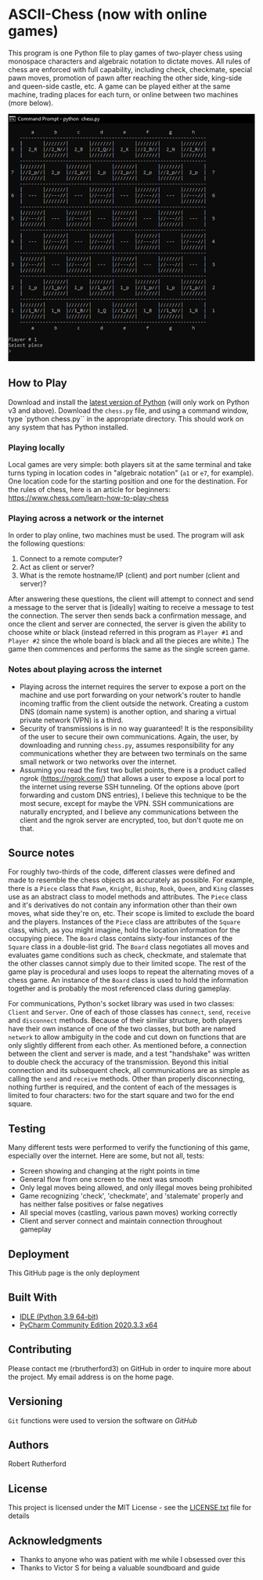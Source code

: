# ASCII-Chess (now with online games)

This program is one Python file to play games of two-player chess using monospace characters and algebraic notation to dictate moves.  All rules of chess are enforced with full capability, including check, checkmate, special pawn moves, promotion of pawn after reaching the other side, king-side and queen-side castle, etc.  A game can be played either at the same machine, trading places for each turn, or online between two machines (more below).

![Program Startup](screenshot.png)

## How to Play

Download and install the [latest version of Python](https://www.python.org/downloads/) (will only work on Python v3 and above).  Download the `chess.py` file, and using a command window, type `python chess.py`` in the appropriate directory.  This should work on any system that has Python installed.

### Playing locally

Local games are very simple: both players sit at the same terminal and take turns typing in location codes in "algebraic notation" (`a1` or `e7`, for example).  One location code for the starting position and one for the destination.  For the rules of chess, here is an article for beginners: https://www.chess.com/learn-how-to-play-chess

### Playing across a network or the internet

In order to play online, two machines must be used.  The program will ask the following questions:

1. Connect to a remote computer?
1. Act as client or server?
1. What is the remote hostname/IP (client) and port number (client and server)?

After answering these questions, the client will attempt to connect and send a message to the server that is [ideally] waiting to receive a message to test the connection.  The server then sends back a confirmation message, and once the client and server are connected, the server is given the ability to choose white or black (instead referred in this program as `Player #1` and `Player #2` since the whole board is black and all the pieces are white.)  The game then commences and performs the same as the single screen game.

### Notes about playing across the internet

- Playing across the internet requires the server to expose a port on the machine and use port forwarding on your network's router to handle incoming traffic from the client outside the network.  Creating a custom DNS (domain name system) is another option, and sharing a virtual private network (VPN) is a third.
- Security of transmissions is in no way guaranteed!  It is the responsibility of the user to secure their own communications.  Again, the user, by downloading and running `chess.py`, assumes responsibility for any communications whether they are between two terminals on the same small network or two networks over the internet.
- Assuming you read the first two bullet points, there is a product called ngrok (https://ngrok.com/) that allows a user to expose a local port to the internet using reverse SSH tunneling.  Of the options above (port forwarding and custom DNS entries), I believe this technique to be the most secure, except for maybe the VPN.  SSH communications are naturally encrypted, and I believe any communications between the client and the ngrok server are encrypted, too, but don't quote me on that.

## Source notes

For roughly two-thirds of the code, different classes were defined and made to resemble the chess objects as accurately as possible.  For example, there is a `Piece` class that `Pawn`, `Knight`, `Bishop`, `Rook`, `Queen`, and `King` classes use as an abstract class to model methods and attributes.  The `Piece` class and it's derivatives do not contain any information other than their own moves, what side they're on, etc.  Their scope is limited to exclude the board and the players.  Instances of the `Piece` class are attributes of the `Square` class, which, as you might imagine, hold the location information for the occupying piece.  The `Board` class contains sixty-four instances of the `Square` class in a double-list grid.  The `Board` class negotiates all moves and evaluates game conditions such as check, checkmate, and stalemate that the other classes cannot simply due to their limited scope.  The rest of the game play is procedural and uses loops to repeat the alternating moves of a chess game.  An instance of the `Board` class is used to hold the information together and is probably the most referenced class during gameplay.

For communications, Python's socket library was used in two classes: `Client` and `Server`.  One of each of those classes has `connect`, `send`, `receive` and `disconnect` methods.  Because of their similar structure, both players have their own instance of one of the two classes, but both are named `network` to allow ambiguity in the code and cut down on functions that are only slightly different from each other.  As mentioned before, a connection between the client and server is made, and a test "handshake" was written to double check the accuracy of the transmission.  Beyond this initial connection and its subsequent check, all communications are as simple as calling the `send` and `receive` methods.  Other than properly disconnecting, nothing further is required, and the content of each of the messages is limited to four characters: two for the start square and two for the end square.

## Testing

Many different tests were performed to verify the functioning of this game, especially over the internet.  Here are some, but not all, tests:

- Screen showing and changing at the right points in time
- General flow from one screen to the next was smooth
- Only legal moves being allowed, and only illegal moves being prohibited
- Game recognizing 'check', 'checkmate', and 'stalemate' properly and has neither false positives or false negatives
- All special moves (castling, various pawn moves) working correctly
- Client and server connect and maintain connection throughout gameplay

## Deployment

This GitHub page is the only deployment

## Built With

- [IDLE (Python 3.9 64-bit)](https://www.python.org/)
- [PyCharm Community Edition 2020.3.3 x64](https://www.jetbrains.com/pycharm/)

## Contributing

Please contact me (rbrutherford3) on GitHub in order to inquire more about the project.  My email address is on the home page.

## Versioning

`Git` functions were used to version the software on *GitHub*

## Authors

Robert Rutherford

## License

This project is licensed under the MIT License - see the [LICENSE.txt](LICENSE.txt) file for details

## Acknowledgments

* Thanks to anyone who was patient with me while I obsessed over this
* Thanks to Victor S for being a valuable soundboard and guide